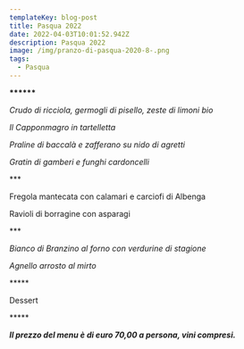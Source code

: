 ```yaml
---
templateKey: blog-post
title: Pasqua 2022
date: 2022-04-03T10:01:52.942Z
description: Pasqua 2022
image: /img/pranzo-di-pasqua-2020-8-.png
tags:
  - Pasqua
---
```

**\*\*\*\*\*\***

*Crudo di ricciola, germogli di pisello, zeste di limoni bio*

*Il Capponmagro in tartelletta*

*Praline di baccalà e zafferano su nido di agretti*

*Gratin di gamberi e funghi cardoncelli*

\*\**

Fregola mantecata con calamari e carciofi di Albenga

Ravioli di borragine con asparagi 

\*\**

 *Bianco di Branzino al forno con verdurine di stagione*

*Agnello arrosto al mirto*

\*\*\*\**

Dessert

\*\*\*\**

***Il prezzo del menu è di euro 70,00 a persona, vini compresi.***